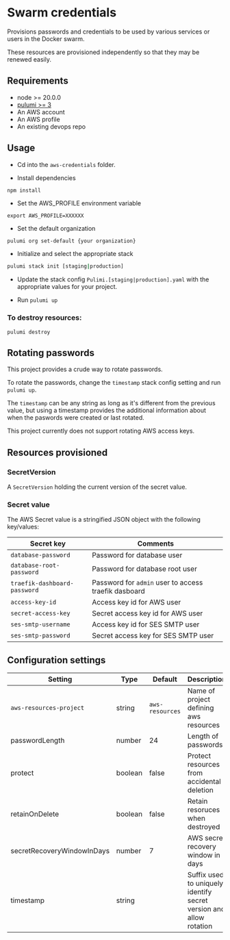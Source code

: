# Swarm credentials

Provisions passwords and credentials to be used by various services or users in the Docker swarm.

These resources are provisioned independently so that they may be renewed easily.

## Requirements

* node >= 20.0.0
* [pulumi >= 3](https://www.pulumi.com/docs/install/)
* An AWS account
* An AWS profile
* An existing devops repo

## Usage

* Cd into the `aws-credentials` folder.

* Install dependencies 

```
npm install
```

* Set the AWS_PROFILE environment variable

```
export AWS_PROFILE=XXXXXX
```

* Set the default organization 

```bash
pulumi org set-default {your organization}
```

* Initialize and select the appropriate stack

```bash
pulumi stack init [staging|production]
```

* Update the stack config `Pulimi.[staging|production].yaml` with the appropriate values for your project.

* Run `pulumi up`

### To destroy resources:

```
pulumi destroy
```

## Rotating passwords

This project provides a crude way to rotate passwords.

To rotate the passwords, change the `timestamp` stack config setting and run `pulumi up`.

The `timestamp` can be any string as long as it's different from the previous value, but using a timestamp provides the additional information about when the paswords were created or last rotated.

This project currently does not support rotating AWS access keys.

## Resources provisioned

### SecretVersion

A `SecretVersion` holding the current version of the secret value.

### Secret value

The AWS Secret value is a stringified JSON object with the following key/values:

| Secret key                   | Comments |
|------------------------------|----------|
| `database-password`          | Password for database user          | 
| `database-root-password`     | Password for database root user     | 
| `traefik-dashboard-password` | Password for `admin` user to access traefik dasboard |
| `access-key-id`              | Access key id for AWS user   |  
| `secret-access-key`          | Secret access key id for AWS user   |  
| `ses-smtp-username`          | Access key id for SES SMTP user     |
| `ses-smtp-password`          | Secret access key for SES SMTP user |


## Configuration settings

| Setting | Type | Default | Description |
|---------|------|---------|-------------|
| `aws-resources-project` | string | `aws-resources` | Name of project defining aws resources | 
| passwordLength | number | 24 | Length of passwords |
| protect | boolean | false | Protect resources from accidental deletion |
| retainOnDelete | boolean | false | Retain resoruces when destroyed |
| secretRecoveryWindowInDays | number | 7 | AWS secret recovery window in days |
| timestamp | string | | Suffix used to uniquely identify secret version and allow rotation |
